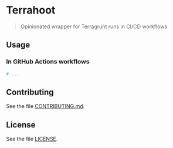 # Terrahoot

> Opinionated wrapper for Terragrunt runs in CI/CD workflows

## Usage

### In GitHub Actions workflows

```yaml
# ...
```

## Contributing

See the file [CONTRIBUTING.md](CONTRIBUTING.md).

## License

See the file [LICENSE](LICENSE).
